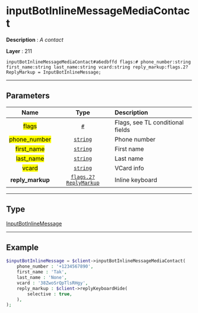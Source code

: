 # inputBotInlineMessageMediaContact

**Description** : *A contact*

**Layer** : 211

```tl
inputBotInlineMessageMediaContact#a6edbffd flags:# phone_number:string first_name:string last_name:string vcard:string reply_markup:flags.2?ReplyMarkup = InputBotInlineMessage;
```

---

## Parameters

| Name | Type | Description |
| :---: | :---: | :--- |
| <mark>flags</mark> | [`#`](type/#) | Flags, see TL conditional fields |
| <mark>phone_number</mark> | [`string`](type/string) | Phone number |
| <mark>first_name</mark> | [`string`](type/string) | First name |
| <mark>last_name</mark> | [`string`](type/string) | Last name |
| <mark>vcard</mark> | [`string`](type/string) | VCard info |
| **reply_markup** | [`flags.2?ReplyMarkup`](type/ReplyMarkup) | Inline keyboard |

---

## Type

[InputBotInlineMessage](type/InputBotInlineMessage)

---

## Example

```php
$inputBotInlineMessage = $client->inputBotInlineMessageMediaContact(
	phone_number : '+1234567890',
	first_name : 'Tak',
	last_name : 'None',
	vcard : '38ZwoSrQpTlsRHgy',
	reply_markup : $client->replyKeyboardHide(
		selective : true,
	),
);
```